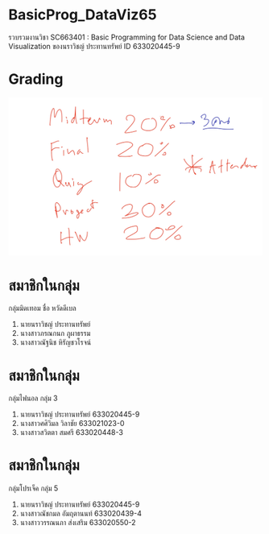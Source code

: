 # BasicProg_DataViz65
รวบรวมงานวิชา SC663401 : Basic Programming for Data Science and Data Visualization ของนราวิชญ์ ประทานทรัพย์ ID 633020445-9

# Grading
![grading image](Grading.jpg)

# สมาชิกในกลุ่ม
กลุ่มมิดเทอม ชื่อ หวัดดีเบล
1. นายนราวิชญ์ ประทานทรัพย์
2. นางสาวภรณกนก ภูผาธรรม
3. นางสาวณัฐนิช หิรัญชวโรจน์
# สมาชิกในกลุ่ม
กลุ่มไฟนอล กลุ่ม 3
1. นายนราวิชญ์ ประทานทรัพย์ 633020445-9
2. นางสาวศศิวิมล วิลาชัย 633021023-0
3. นางสาวสวิตตา สมศรี 633020448-3
# สมาชิกในกลุ่ม
กลุ่มโปรเจ็ค กลุ่ม 5
1. นายนราวิชญ์ ประทานทรัพย์ 633020445-9
2. นางสาวณัชกมล อัมฤตานนท์ 633020439-4
3. นางสาววรรณนภา ส่งเสริม 633020550-2
